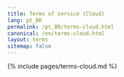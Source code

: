 ```yaml
---
title: Terms of service (Cloud) 
lang: pt_BR
permalink: /pt_BR/terms-cloud.html
canonical: /en/terms-cloud.html
layout: terms
sitemap: false
---
```


{% include pages/terms-cloud.md %}
